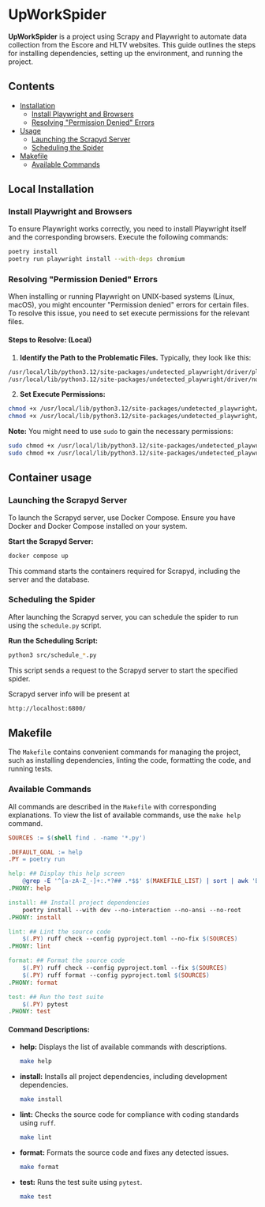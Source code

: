 
# UpWorkSpider

**UpWorkSpider** is a project using Scrapy and Playwright to automate data collection from the Escore and HLTV websites. This guide outlines the steps for installing dependencies, setting up the environment, and running the project.

## Contents

- [Installation](#installation)
  - [Install Playwright and Browsers](#install-playwright-and-browsers)
  - [Resolving "Permission Denied" Errors](#resolving-permission-denied-errors)
- [Usage](#usage)
  - [Launching the Scrapyd Server](#launching-the-scrapyd-server)
  - [Scheduling the Spider](#scheduling-the-spider)
- [Makefile](#makefile)
  - [Available Commands](#available-commands)
## Local Installation

### Install Playwright and Browsers

To ensure Playwright works correctly, you need to install Playwright itself and the corresponding browsers. Execute the following commands:

```bash
poetry install
poetry run playwright install --with-deps chromium
```
### Resolving "Permission Denied" Errors

When installing or running Playwright on UNIX-based systems (Linux, macOS), you might encounter "Permission denied" errors for certain files. To resolve this issue, you need to set execute permissions for the relevant files.

#### Steps to Resolve: (Local)

1. **Identify the Path to the Problematic Files.** Typically, they look like this:
```bash
/usr/local/lib/python3.12/site-packages/undetected_playwright/driver/playwright.sh
/usr/local/lib/python3.12/site-packages/undetected_playwright/driver/node
```

2. **Set Execute Permissions:**
```bash
chmod +x /usr/local/lib/python3.12/site-packages/undetected_playwright/driver/playwright.sh
chmod +x /usr/local/lib/python3.12/site-packages/undetected_playwright/driver/node
``` 

   **Note:** You might need to use `sudo` to gain the necessary permissions:
```bash
sudo chmod +x /usr/local/lib/python3.12/site-packages/undetected_playwright/driver/playwright.sh
sudo chmod +x /usr/local/lib/python3.12/site-packages/undetected_playwright/driver/node
```

## Container usage

### Launching the Scrapyd Server

To launch the Scrapyd server, use Docker Compose. Ensure you have Docker and Docker Compose installed on your system.

**Start the Scrapyd Server:**

```bash
docker compose up
```

This command starts the containers required for Scrapyd, including the server and the database.

### Scheduling the Spider

After launching the Scrapyd server, you can schedule the spider to run using the `schedule.py` script.

**Run the Scheduling Script:**

```bash
python3 src/schedule_*.py
```
This script sends a request to the Scrapyd server to start the specified spider.

Scrapyd server info will be present at
```bash
http://localhost:6800/
```

## Makefile

The `Makefile` contains convenient commands for managing the project, such as installing dependencies, linting the code, formatting the code, and running tests.

### Available Commands

All commands are described in the `Makefile` with corresponding explanations. To view the list of available commands, use the `make help` command.

```makefile
SOURCES := $(shell find . -name '*.py')

.DEFAULT_GOAL := help
.PY = poetry run

help: ## Display this help screen
	@grep -E '^[a-zA-Z_-]+:.*?## .*$$' $(MAKEFILE_LIST) | sort | awk 'BEGIN {FS = ":.*?## "}; {printf "\033[36m%-30s\033[0m %s\n", $$1, $$2}'
.PHONY: help

install: ## Install project dependencies
	poetry install --with dev --no-interaction --no-ansi --no-root
.PHONY: install

lint: ## Lint the source code
	$(.PY) ruff check --config pyproject.toml --no-fix $(SOURCES)
.PHONY: lint

format: ## Format the source code
	$(.PY) ruff check --config pyproject.toml --fix $(SOURCES)
	$(.PY) ruff format --config pyproject.toml $(SOURCES)
.PHONY: format

test: ## Run the test suite
	$(.PY) pytest
.PHONY: test
```

#### Command Descriptions:

- **help:** Displays the list of available commands with descriptions.

  ```bash
  make help
  ```

- **install:** Installs all project dependencies, including development dependencies.

  ```bash
  make install
  ```

- **lint:** Checks the source code for compliance with coding standards using `ruff`.

  ```bash
  make lint
  ```

- **format:** Formats the source code and fixes any detected issues.

  ```bash
  make format
  ```

- **test:** Runs the test suite using `pytest`.

  ```bash
  make test
  ```
